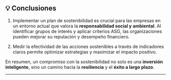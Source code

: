 ## 💡 Conclusiones


1. Implementar un plan de sostenibilidad es crucial para las empresas en un entorno actual que valora la **responsabilidad social y ambiental**. Al identificar grupos de interés y aplicar criterios ASG, las organizaciones pueden mejorar su reputación y desempeño financiero.


2. Medir la efectividad de las acciones sostenibles a través de indicadores claros permite optimizar estrategias y maximizar el impacto positivo.


En resumen, un compromiso con la sostenibilidad no solo es una **inversión inteligente**, sino un camino hacia la **resiliencia** y el **éxito a largo plazo**.

---
